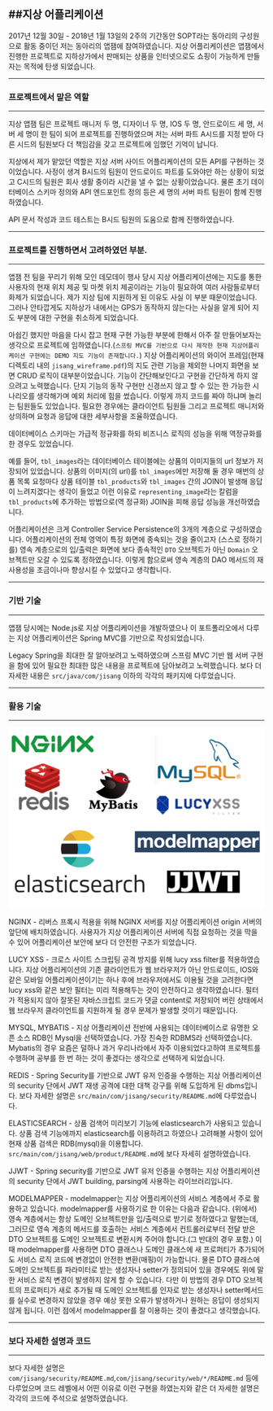 ##지상 어플리케이션
---
2017년 12월 30일 - 2018년 1월 13일의 2주의 기간동안 SOPT라는 동아리의 구성원으로 활동 중이던 저는 동아리의 앱잼에 참여하였습니다. 지상 어플리케이션은 앱잼에서 진행한 프로젝트로 지하상가에서 판매되는 상품을 인터넷으로도 쇼핑이 가능하게 만들자는 목적에 탄생 되었습니다.



---
### 프로젝트에서 맡은 역할
---
지상 앱잼 팀은 프로젝트 매니저 두 명, 디자이너 두 명, IOS 두 명, 안드로이드 세 명, 서버 세 명이 한 팀이 되어 프로젝트를 진행하였으며 저는 서버 파트 A시드를 지정 받아 다른 시드의 팀원보다 더 책임감을 갖고 프로젝트에 임했던 기억이 납니다.

지상에서 제가 맡았던 역할은 지상 서버 사이드 어플리케이션의 모든 API를 구현하는 것이었습니다. 사정이 생겨 B시드의 팀원이 안드로이드 파트를 도와야만 하는 상황이 되었고 C시드의 팀원은 회사 생활 중이라 시간을 낼 수 없는 상황이었습니다. 물론 초기 데이터베이스 스키마 정의와 API 엔드포인트 정의 등은 세 명의 서버 파트 팀원이 함께 진행하였습니다.  

API 문서 작성과 코드 테스트는 B시드 팀원의 도움으로 함께 진행하였습니다.

---
### 프로젝트를 진행하면서 고려하였던 부분.
---

앱잼 전 팀을 꾸리기 위해 모인 데모데이 행사 당시 지상 어플리케이션에는 지도를 통한 사용자의 현재 위치 제공 및 마켓 위치 제공이라는 기능이 필요하여 여러 사람들로부터 화제가 되었습니다. 제가 지상 팀에 지원하게 된 이유도 사실 이 부분 때문이었습니다. 그러나 안타깝게도 지하상가 내에서는 GPS가 동작하지 않는다는 사실을 알게 되어 지도 부분에 대한 구현을 취소하게 되었습니다.


아쉽긴 했지만 마음을 다시 잡고 현재 구현 가능한 부분에 한해서 아주 잘 만들어보자는 생각으로 프로젝트에 임하였습니다.(`스프링 MVC를 기반으로 다시 제작한 현재 지상어플리케이션 구현에는 DEMO 지도 기능이 존재합니다.`) 지상 어플리케이션의 와이어 프레임(현재 디렉토리 내의 `jisang_wireframe.pdf`)의 지도 관련 기능을 제외한 나머지 화면을 보면 CRUD 로직이 대부분이었습니다. 기능이 간단해보인다고 구현을 간단하게 하지 않으려고 노력했습니다. 단지 기능의 동작 구현만 신경쓰지 않고 할 수 있는 한 가능한 시나리오를 생각해가며 예외 처리에 힘을 썼습니다. 이렇게 까지 코드를 짜야 하냐며 놀리는 팀원들도 있었습니다. 필요한 경우에는 클라이언트 팀원들 그리고 프로젝트 매니저와 상의하며 요청과 응답에 대한 세부사항을 조율하였습니다.

데이터베이스 스키마는 가급적 정규화를 하되 비즈니스 로직의 성능을 위해 역정규화를 한 경우도 있었습니다.

예를 들어, `tbl_images`라는 데이터베이스 테이블에는 상품의 이미지들의 url 정보가 저장되어 있었습니다. 상품의 이미지(의 url)를 `tbl_images`에만 저장해 둘 경우 매번의 상품 목록 요청마다 상품 테이블 `tbl_products`와 `tbl_images` 간의 JOIN이 발생해 응답이 느려지겠다는 생각이 들었고 이런 이유로 `representing_image`라는 칼럼을 `tbl_products`에 추가하는 방법으로(역 정규화) JOIN을 피해 응답 성능을 개선하였습니다.


어플리케이션은 크게 Controller Service Persistence의 3개의 계층으로 구성하였습니다. 어플리케이션의 전체 영역이 특정 화면에 종속되는 것을 줄이고자 (스스로 정하기를) 영속 계층으로의 입/출력은 화면에 보다 종속적인 `DTO` 오브젝트가 아닌 `Domain` 오브젝트만 오갈 수 있도록 정하였습니다. 이렇게 함으로써 영속 계층의 DAO 메서드의 재사용성을 조금이나마 향상시킬 수 있었다고 생각합니다.

---
### 기반 기술 
---

앱잼 당시에는 Node.js로 지상 어플리케이션을 개발하였으나 이 포트폴리오에서 다루는 지상 어플리케이션은 Spring MVC를 기반으로 작성되었습니다.

Legacy Spring을 최대한 잘 알아보려고 노력하였으며 스프링 MVC 기반 웹 서버 구현을 함에 있어 필요한 최대한 많은 내용을 프로젝트에 담아보려고 노력했습니다. 보다 더 자세한 내용은 `src/java/com/jisang` 이하의 각각의 패키지에 다루었습니다.


---
### 활용 기술 
---

![tech](./tech.png)

NGINX - 리버스 프록시 적용을 위해 NGINX 서버를 지상 어플리케이션 origin 서버의 앞단에 배치하였습니다. 사용자가 지상 어플리케이션 서버에 직접 요청하는 것을 막을 수 있어 어플리케이션 보안에 보다 더 안전한 구조가 되었습니다.

LUCY XSS - 크로스 사이트 스크립팅 공격 방지를 위해 lucy xss filter를 적용하였습니다. 지상 어플리케이션의 기존 클라이언트가 웹 브라우저가 아닌 안드로이드, IOS와 같은 모바일 어플리케이션이기는 하나 후에 브라우저에서도 이용될 것을 고려한다면 lucy xss와 같은 보안 필터는 미리 적용해두는 것이 안전하다고 생각하였습니다. 필터가 적용되지 않아 잘못된 자바스크립트 코드가 댓글 content로 저장되어 버린 상태에서 웹 브라우저 클라이언트를 지원하게 될 경우 문제가 발생할 것이기 때문입니다.

MYSQL, MYBATIS - 지상 어플리케이션 전반에 사용되는 데이터베이스로 유명한 오픈 소스 RDB인 Mysql을 선택하였습니다. 가장 친숙한 RDBMS라 선택하였습니다. Mybatis의 경우 요즘은 덜하나 과거 우리나라에서 자주 이용되었다고하여 프로젝트를 수행하며 공부를 한 번 하는 것이 좋겠다는 생각으로 선택하게 되었습니다.

REDIS - Spring Security를 기반으로 JWT 유저 인증을 수행하는 지상 어플리케이션의 security 단에서 JWT 재생 공격에 대한 대책 강구를 위해 도입하게 된 dbms입니다. 보다 자세한 설명은 `src/main/com/jisang/security/README.md`에 다루었습니다.

ELASTICSEARCH - 상품 검색어 미리보기 기능에 elasticsearch가 사용되고 있습니다. 상품 검색 기능에까지 elasticsearch를 이용하려고 하였으나 고려해볼 사항이 있어 현재 상품 검색은  RDB(mysql)을 이용합니다. `src/main/com/jisang/web/product/README.md`에 보다 자세히 설명하였습니다.


JJWT - Spring security를 기반으로 JWT 유저 인증을 수행하는 지상 어플리케이션의 security 단에서 JWT building, parsing에 사용하는 라이브러리입니다. 

MODELMAPPER - modelmapper는 지상 어플리케이션의 서비스 계층에서 주로 활용하고 있습니다. modelmapper를 사용하기로 한 이유는 다음과 같습니다. (위에서) 영속 계층에서는 항상 도메인 오브젝트만을 입/출력으로 받기로 정하였다고 말했는데, 그러므로 영속 계층의 메서드를 호출하는 서비스 계층에서 컨트롤러로부터 전달 받은 DTO 오브젝트를 도메인 오브젝트로 변환시켜 주어야 합니다.(그 반대의 경우 포함.) 
이 때 modelmapper를 사용하면 DTO 클래스나 도메인 클래스에 새 프로퍼티가 추가되어도 서비스 로직 코드에 변경없이 안전한 변환(매핑)이 가능합니다. 물론 DTO 클래스에 도메인 오브젝트를 파라미터로 받는 생성자나 setter가 정의되어 있을 경우에도 위에 말한 서비스 로직 변경이 발생하지 않게 할 수 있습니다. 다만 이 방법의 경우 DTO 오브젝트의 프로퍼티가 새로 추가될 때 도메인 오브젝트를 인자로 받는 생성자나 setter메서드를 실수로 변경하지 않았을 경우 예상 못한 오류가 발생하거나 원하는 응답이 생성되지 않게 됩니다. 이런 점에서 modelmapper를 잘 이용하는 것이 좋겠다고 생각했습니다.




---
### 보다 자세한 설명과 코드
---

보다 자세한 설명은  `com/jisang/security/README.md`,`com/jisang/security/web/*/README.md` 등에 다루었으며 코드 레벨에서 어떤 이유로 이런 구현을 하였는지와 같은 더 자세한 설명은 각각의 코드에 주석으로 설명하였습니다. 

